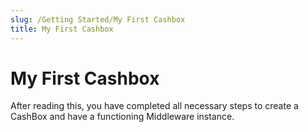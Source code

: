 ```yaml
---
slug: /Getting Started/My First Cashbox
title: My First Cashbox
---
```

# My First Cashbox

After reading this, you have completed all necessary steps to create a CashBox and have a functioning Middleware instance.
